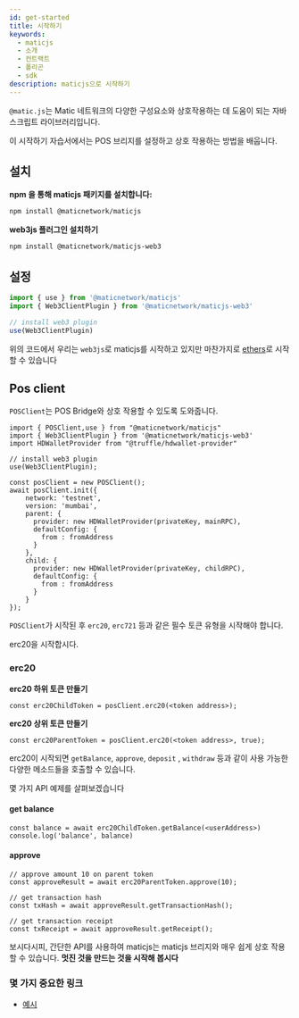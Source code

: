 ```yaml
---
id: get-started
title: 시작하기
keywords:
  - maticjs
  - 소개
  - 컨트랙트
  - 폴리곤
  - sdk
description: maticjs으로 시작하기
---
```


`@matic.js`는 Matic 네트워크의 다양한 구성요소와 상호작용하는 데 도움이 되는 자바스크립트 라이브러리입니다.

이 시작하기 자습서에서는 POS 브리지를 설정하고 상호 작용하는 방법을 배웁니다.

## 설치

**npm 을 통해 maticjs 패키지를 설치합니다:**

```bash
npm install @maticnetwork/maticjs
```

**web3js 플러그인 설치하기**

```bash
npm install @maticnetwork/maticjs-web3
```

## 설정

```javascript
import { use } from '@maticnetwork/maticjs'
import { Web3ClientPlugin } from '@maticnetwork/maticjs-web3'

// install web3 plugin
use(Web3ClientPlugin)
```

위의 코드에서 우리는 `web3js`로 maticjs를 시작하고 있지만 마찬가지로 [ethers](/docs/develop/ethereum-polygon/matic-js/setup/ethers)로 시작할 수 있습니다

## Pos client

`POSClient`는 POS Bridge와 상호 작용할 수 있도록 도와줍니다.

```
import { POSClient,use } from "@maticnetwork/maticjs"
import { Web3ClientPlugin } from '@maticnetwork/maticjs-web3'
import HDWalletProvider from "@truffle/hdwallet-provider"

// install web3 plugin
use(Web3ClientPlugin);

const posClient = new POSClient();
await posClient.init({
    network: 'testnet',
    version: 'mumbai',
    parent: {
      provider: new HDWalletProvider(privateKey, mainRPC),
      defaultConfig: {
        from : fromAddress
      }
    },
    child: {
      provider: new HDWalletProvider(privateKey, childRPC),
      defaultConfig: {
        from : fromAddress
      }
    }
});

```

`POSClient`가 시작된 후 `erc20`, `erc721` 등과 같은 필수 토큰 유형을 시작해야 합니다.

erc20을 시작합시다.

### erc20

**erc20 하위 토큰 만들기**

```
const erc20ChildToken = posClient.erc20(<token address>);
```

**erc20 상위 토큰 만들기**

```
const erc20ParentToken = posClient.erc20(<token address>, true);

```

erc20이 시작되면 `getBalance`, `approve`, `deposit` , `withdraw` 등과 같이 사용 가능한 다양한 메소드들을 호출할 수 있습니다.

몇 가지 API 예제를 살펴보겠습니다

#### get balance

```
const balance = await erc20ChildToken.getBalance(<userAddress>)
console.log('balance', balance)
```

#### approve

```
// approve amount 10 on parent token
const approveResult = await erc20ParentToken.approve(10);

// get transaction hash
const txHash = await approveResult.getTransactionHash();

// get transaction receipt
const txReceipt = await approveResult.getReceipt();
```


보시다시피, 간단한 API를 사용하여 maticjs는 maticjs 브리지와 매우 쉽게 상호 작용할 수 있습니다.  **멋진 것을 만드는 것을 시작해 봅시다**

### 몇 가지 중요한 링크

- [예시](https://github.com/maticnetwork/matic.js/tree/master/examples)
